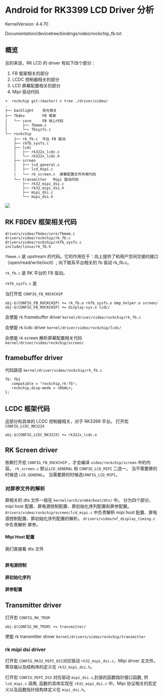# Android for RK3399 LCD Driver 分析

KernelVersion: 4.4.70

Documentation/devicetree/bindings/video/rockchip_fb.txt

## 概览

总的来说，RK LCD 的 driver 有如下四个部分：
1. FB 框架相关的部分
2. LCDC 控制器相关的部分
3. LCD 屏幕配置相关的部分
4. Mipi 驱动代码

```
➜  rockchip git:(master) ✗ tree ./driver/video/
.
├── backlight    背光相关
├── fbdev        FB 框架
│   └── core     FB 核心代码
│       ├── fbmem.c
│       └── fbsysfs.c
└── rockchip
    ├── rk_fb.c  平台 FB 驱动
    ├── rkfb_sysfs.c
    ├── lcdc
    │   ├── rk322x_lcdc.c
    │   └── rk322x_lcdc.h
    ├── screen
    │   ├── lcd_general.c
    │   ├── lcd_mipi.c
    │   └── rk_screen.c  屏幕配置文件共用代码
    └── transmitter   Mipi 驱动代码
        ├── rk32_mipi_dsi.c
        ├── rk32_mipi_dsi.h
        ├── mipi_dsi.c
        └── mipi_dsi.h
```

![](http://ww1.sinaimg.cn/large/ba061518gy1fk1kul1dyaj20em0mg41r.jpg)

## RK FBDEV 框架相关代码
```
drivers/video/fbdev/core/fbmem.c
drivers/video/rockchip/rk_fb.c
drivers/video/rockchip/rkfb_sysfs.c
include/linux/rk_fb.h
```

`fbmem.c` 是 upstream 的代码。它的作用在于：向上提供了和用户空间交接的接口（open/read/write/ioctl）; 向下联系平台相关的 fb 驱动 rk_fb.c。

`rk_fb.c` 是 RK 平台的 FB 驱动。

`rkfb_sysfs.c` 是


当打开宏 `CONFIG_FB_ROCKCHIP`
```
obj-$(CONFIG_FB_ROCKCHIP) += rk_fb.o rkfb_sysfs.o bmp_helper.o screen/
obj-$(CONFIG_FB_ROCKCHIP) += display-sys.o lcdc/
```

会使能 rk framebuffer driver `kernel/driver/video/rockchip/rk_fb.c`

会使能 rk lcdc driver `kernel/driver/video/rockchip/lcdc/`

会使能 rk screen 解析屏幕配置相关代码
`kernel/driver/video/rockchip/screen/`


## framebuffer driver
代码路径 `kernel/driver/video/rockchip/rk_fb.c`
```dts
fb: fb{
   compatible = "rockchip,rk-fb";
   rockchip,disp-mode = <DUAL>;
};
```

## LCDC 框架代码
这部分和具体的 LCDC 控制器相关，对于 RK3399 平台。
打开宏 `CONFIG_LCDC_RK322X`
```
obj-$(CONFIG_LCDC_RK322X) += rk322x_lcdc.o
```

## RK Screen driver
依赖打开宏 `CONFIG_FB_ROCKCHIP` ，才会编译 `video/rockchip/screen` 中的内容。
`rk_screen.c` 
默认`LCD_GENERAL` 和 `CONFIG_LCD_MIPI` 二选一。
当不需要屏的时候选 `LCD_GENERAL`。
当需要屏的时候选`CONFIG_LCD_MIPI`。

### 对屏参文件的解析
屏相关的 dts 文件一般在 `kernel/arch/arm64/boot/dts/` 中。
分为四个部分，mipi host 配置、屏电源控制配置、屏初始化序列配置和屏参配置。
`drivers/video/rockchip/screen/lcd_mipi.c` 中负责解析 mipi host 配置、屏电源控制配置、屏初始化序列配置的解析。
`drivers/video/of_display_timing.c` 中负责解析 屏参。

#### Mipi Host 配置
我们直接看 dts 文件
```
```

#### 屏电源控制


#### 屏初始化序列

#### 屏参配置


## Transmitter driver
打开宏 `CONFIG_RK_TRSM`
```
obj-$(CONFIG_RK_TRSM) += transmitter/
```
使能 rk transmitter driver
`kernel/drivers/video/rockchip/transmitter`

### rk mipi dsi driver
打开宏 `CONFIG_RK32_MIPI_DSI`对应驱动 `rk32_mipi_dsi.c`，Mipi driver 主文件。寄存器以及结构体的定义在 `rk32_mipi_dsi.h`。

打开宏 `CONFIG_MIPI_DSI` 对应驱动 `mipi_dsi.c`,封装的函数指针接口函数, 供 `lcd_mipi.c` 调用, 函数的具体实现在 `rk32_mipi_dsi.c` 中。Mipi 协议相关的宏定义以及函数指针结构体定义在 `mipi_dsi.h`。




